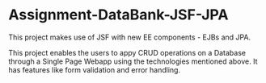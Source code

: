 # Assignment-DataBank-JSF-JPA

This project makes use of JSF with new EE components - EJBs and JPA.

This project enables the users to appy CRUD operations on a Database through a Single Page Webapp using the technologies mentioned above. It has features like form validation and error handling.
